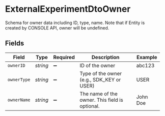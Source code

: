 # ExternalExperimentDtoOwner

Schema for owner data including ID, type, name. Note that if Entity is created by CONSOLE API, owner will be undefined.


## Fields

| Field                                          | Type                                           | Required                                       | Description                                    | Example                                        |
| ---------------------------------------------- | ---------------------------------------------- | ---------------------------------------------- | ---------------------------------------------- | ---------------------------------------------- |
| `ownerID`                                      | *string*                                       | :heavy_minus_sign:                             | ID of the owner                                | abc123                                         |
| `ownerType`                                    | *string*                                       | :heavy_minus_sign:                             | Type of the owner (e.g., SDK_KEY or USER)      | USER                                           |
| `ownerName`                                    | *string*                                       | :heavy_minus_sign:                             | The name of the owner. This field is optional. | John Doe                                       |